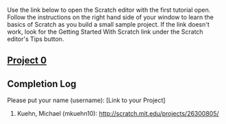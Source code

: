 Use the link below to open the Scratch editor with the first tutorial open. Follow the instructions on the right hand side of your window to learn the basics of Scratch as you build a small sample project. If the link doesn't work, look for the Getting Started With Scratch link under the Scratch editor's Tips button.

## <a href="http://scratch.mit.edu/projects/editor/?tip_bar=getStarted" target=new>Project 0</a>

## Completion Log
Please put your name (username): [Link to your Project]   
1) Kuehn, Michael (mkuehn10): http://scratch.mit.edu/projects/26300805/   

